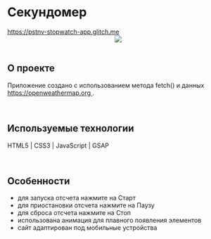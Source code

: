<h1> Секундомер </h1>
<a href="https://pstnv-stopwatch-app.glitch.me/"> https://pstnv-stopwatch-app.glitch.me </a>

<div align="center">
  <img src="https://cdn.glitch.global/ece60b40-3830-4d48-bb12-fa238aabf422/picPreview_9.png">
</div>
<br>

<h2> О проекте </h2>
<p> Приложение создано с использованием метода fetch() и данных <a href="https://openweathermap.org/"> https://openweathermap.org </a>. </p>
<br>

<h2> Используемые технологии </h2>
<p> HTML5 | CSS3 | JavaScript | GSAP</p>
<br>

<h2>Особенности</h2>
<ul>
  <li> для запуска отсчета нажмите на Старт </li>
  <li> для приостановки отсчета нажмите на Паузу </li>
  <li> для сброса отсчета нажмите на Стоп </li>
  <li> использована анимация для плавного появления элементов </li>
  <li> сайт адаптирован под мобильные устройства </li>
</ul>
